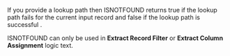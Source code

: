 
If you provide a lookup path then ISNOTFOUND returns true if the lookup path fails for the current input record and false if the lookup path is successful .

ISNOTFOUND can only be used in **Extract Record Filter** or **Extract Column Assignment** logic text.

